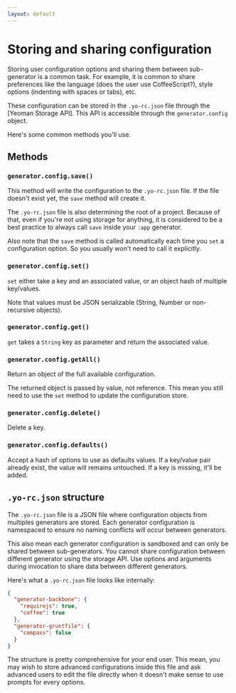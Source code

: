 ```yaml
---
layout: default
---
```


# Storing and sharing configuration

Storing user configuration options and sharing them between sub-generator is a common task. For example, it is common to share preferences like the language (does the user use CoffeeScript?), style options (indenting with spaces or tabs), etc.

These configuration can be stored in the `.yo-rc.json` file through the [Yeoman Storage API]. This API is accessible through the `generator.config` object.

Here's some common methods you'll use.

## Methods

### `generator.config.save()`

This method will write the configuration to the `.yo-rc.json` file. If the file doesn't exist yet, the `save` method will create it.

The `.yo-rc.json` file is also determining the root of a project. Because of that, even if you're not using storage for anything, it is considered to be a best practice to always call `save` inside your `:app` generator.

Also note that the `save` method is called automatically each time you `set` a configuration option. So you usually won't need to call it explicitly.

### `generator.config.set()`

`set` either take a key and an associated value, or an object hash of multiple key/values.

Note that values must be JSON serializable (String, Number or non-recursive objects).

### `generator.config.get()`

`get` takes a `String` key as parameter and return the associated value.

### `generator.config.getAll()`

Return an object of the full available configuration.

The returned object is passed by value, not reference. This mean you still need to use the `set` method to update the configuration store.

### `generator.config.delete()`

Delete a key.

### `generator.config.defaults()`

Accept a hash of options to use as defaults values. If a key/value pair already exist, the value will remains untouched. If a key is missing, it'll be added.

## `.yo-rc.json` structure

The `.yo-rc.json` file is a JSON file where configuration objects from multiples generators are stored. Each generator configuration is namespaced to ensure no naming conflicts will occur between generators.

This also mean each generator configuration is sandboxed and can only be shared between sub-generators. You cannot share configuration between different generator using the storage API. Use options and arguments during invocation to share data between different generators.

Here's what a `.yo-rc.json` file looks like internally:

```json
{
  "generator-backbone": {
    "requirejs": true,
    "coffee": true
  },
  "generator-gruntfile": {
    "compass": false
  }
}
```

The structure is pretty comprehensive for your end user. This mean, you may wish to store advanced configurations inside this file and ask advanced users to edit the file directly when it doesn't make sense to use prompts for every options.